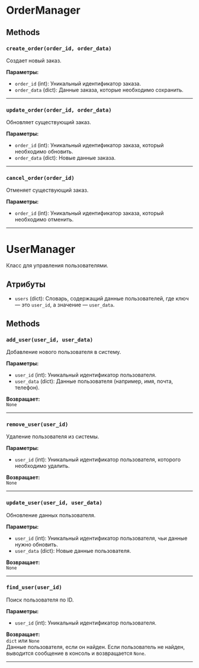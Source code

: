 # OrderManager

## Methods

### `create_order(order_id, order_data)`
Создает новый заказ.

**Параметры:**
- `order_id` (int): Уникальный идентификатор заказа.
- `order_data` (dict): Данные заказа, которые необходимо сохранить.

---

### `update_order(order_id, order_data)`
Обновляет существующий заказ.

**Параметры:**
- `order_id` (int): Уникальный идентификатор заказа, который необходимо обновить.
- `order_data` (dict): Новые данные заказа.

---

### `cancel_order(order_id)`
Отменяет существующий заказ.

**Параметры:**
- `order_id` (int): Уникальный идентификатор заказа, который необходимо отменить.

---

# UserManager

Класс для управления пользователями.

## Атрибуты

- `users` (dict): Словарь, содержащий данные пользователей, где ключ — это `user_id`, а значение — `user_data`.

## Methods

### `add_user(user_id, user_data)`
Добавление нового пользователя в систему.

**Параметры:**
- `user_id` (int): Уникальный идентификатор пользователя.
- `user_data` (dict): Данные пользователя (например, имя, почта, телефон).

**Возвращает:**  
`None`

---

### `remove_user(user_id)`
Удаление пользователя из системы.

**Параметры:**
- `user_id` (int): Уникальный идентификатор пользователя, которого необходимо удалить.

**Возвращает:**  
`None`

---

### `update_user(user_id, user_data)`
Обновление данных пользователя.

**Параметры:**
- `user_id` (int): Уникальный идентификатор пользователя, чьи данные нужно обновить.
- `user_data` (dict): Новые данные пользователя.

**Возвращает:**  
`None`

---

### `find_user(user_id)`
Поиск пользователя по ID.

**Параметры:**
- `user_id` (int): Уникальный идентификатор пользователя.

**Возвращает:**  
`dict` или `None`  
Данные пользователя, если он найден. Если пользователь не найден, выводится сообщение в консоль и возвращается `None`.

---
